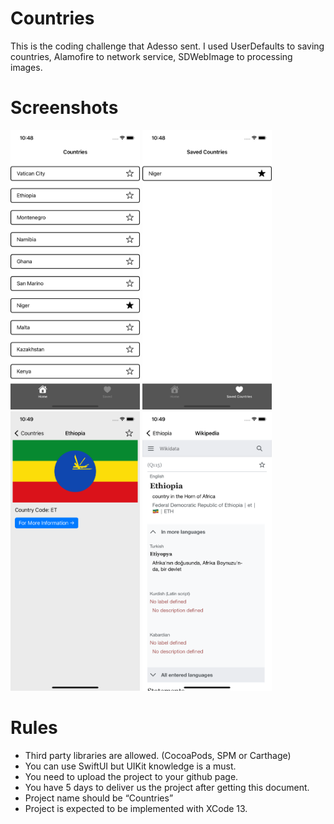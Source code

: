 # Countries
This is the coding challenge that Adesso sent. I used UserDefaults to saving countries, Alamofire to network service, SDWebImage to processing images.
# Screenshots
<img src="https://github.com/humeyrasahin7/Countries/blob/main/Screenshots/main.png" width="207" height="447"> <img src="https://github.com/humeyrasahin7/Countries/blob/main/Screenshots/saved.png" width="207" height="447"> <img src="https://github.com/humeyrasahin7/Countries/blob/main/Screenshots/detail.png" width="207" height="447"> <img src="https://github.com/humeyrasahin7/Countries/blob/main/Screenshots/wiki.png" width="207" height="447">

# Rules
* Third party libraries are allowed. (CocoaPods, SPM or Carthage)
* You can use SwiftUI but UIKit knowledge is a must.
* You need to upload the project to your github page.
* You have 5 days to deliver us the project after getting this document.
* Project name should be “Countries”
* Project is expected to be implemented with XCode 13.
